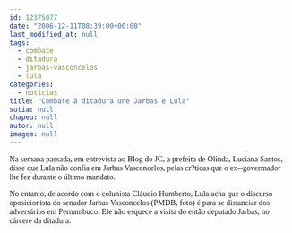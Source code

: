 ```yaml
---
id: 12375077
date: "2006-12-11T08:39:00+00:00"
last_modified_at: null
tags:
  - combate
  - ditadura
  - jarbas-vasconcelos
  - lula
categories:
  - noticias
title: "Combate à ditadura une Jarbas e Lula"
sutia: null
chapeu: null
autor: null
imagem: null
---
```

<p><P><FONT face=Verdana>Na semana passada, em entrevista ao Blog do JC, a prefeita de Olinda, Luciana Santos, disse que Lula não confia em Jarbas Vasconcelos, pelas cr?ticas que o ex--govermador lhe fez durante o último mandato.</FONT></P></p>
<p><P><FONT face=Verdana>No entanto, de acordo com o colunista Cláudio Humberto, Lula acha que o discurso oposicionista do senador Jarbas Vasconcelos (PMDB, foto) é para se distanciar dos adversários em Pernambuco. Ele não esquece a visita do então deputado Jarbas, no cárcere da ditadura. </FONT></P><FONT face=Arial></FONT> </p>
